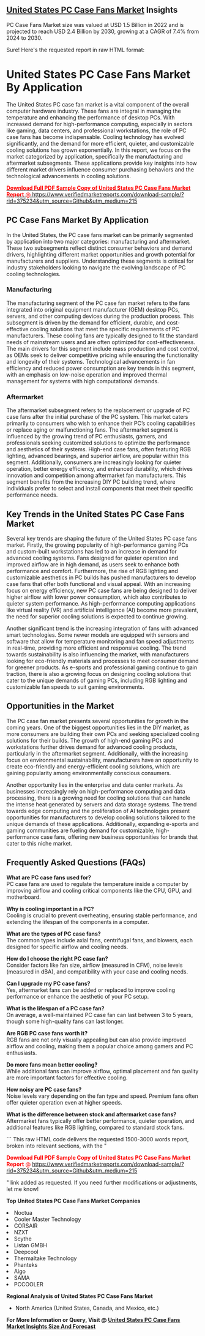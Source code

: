 <h2><a href="https://www.verifiedmarketreports.com/download-sample/?rid=375234&amp;utm_source=Github&amp;utm_medium=215" target="_blank">United States PC Case Fans Market</a> Insights</h2><p>PC Case Fans Market size was valued at USD 1.5 Billion in 2022 and is projected to reach USD 2.4 Billion by 2030, growing at a CAGR of 7.4% from 2024 to 2030.</p><p>Sure! Here's the requested report in raw HTML format: <h1>United States PC Case Fans Market By Application</h1> <p>The United States PC case fan market is a vital component of the overall computer hardware industry. These fans are integral in managing the temperature and enhancing the performance of desktop PCs. With increased demand for high-performance computing, especially in sectors like gaming, data centers, and professional workstations, the role of PC case fans has become indispensable. Cooling technology has evolved significantly, and the demand for more efficient, quieter, and customizable cooling solutions has grown exponentially. In this report, we focus on the market categorized by application, specifically the manufacturing and aftermarket subsegments. These applications provide key insights into how different market drivers influence consumer purchasing behaviors and the technological advancements in cooling solutions.</p> <p><a href="#"><p><span class=""><span style="color: #ff0000;"><strong>Download Full PDF Sample Copy of United States PC Case Fans Market Report</strong> @ </span><a href="https://www.verifiedmarketreports.com/download-sample/?rid=375234&amp;utm_source=Github&amp;utm_medium=215" target="_blank">https://www.verifiedmarketreports.com/download-sample/?rid=375234&amp;utm_source=Github&amp;utm_medium=215</a></span></p></a></p> <h2>PC Case Fans Market By Application</h2> <p>In the United States, the PC case fans market can be primarily segmented by application into two major categories: manufacturing and aftermarket. These two subsegments reflect distinct consumer behaviors and demand drivers, highlighting different market opportunities and growth potential for manufacturers and suppliers. Understanding these segments is critical for industry stakeholders looking to navigate the evolving landscape of PC cooling technologies.</p> <h3>Manufacturing</h3> <p>The manufacturing segment of the PC case fan market refers to the fans integrated into original equipment manufacturer (OEM) desktop PCs, servers, and other computing devices during the production process. This subsegment is driven by the demand for efficient, durable, and cost-effective cooling solutions that meet the specific requirements of PC manufacturers. These cooling fans are typically designed to fit the standard needs of mainstream users and are often optimized for cost-effectiveness. The main drivers for this segment include mass production and cost control, as OEMs seek to deliver competitive pricing while ensuring the functionality and longevity of their systems. Technological advancements in fan efficiency and reduced power consumption are key trends in this segment, with an emphasis on low-noise operation and improved thermal management for systems with high computational demands.</p> <h3>Aftermarket</h3> <p>The aftermarket subsegment refers to the replacement or upgrade of PC case fans after the initial purchase of the PC system. This market caters primarily to consumers who wish to enhance their PC’s cooling capabilities or replace aging or malfunctioning fans. The aftermarket segment is influenced by the growing trend of PC enthusiasts, gamers, and professionals seeking customized solutions to optimize the performance and aesthetics of their systems. High-end case fans, often featuring RGB lighting, advanced bearings, and superior airflow, are popular within this segment. Additionally, consumers are increasingly looking for quieter operation, better energy efficiency, and enhanced durability, which drives innovation and competition among aftermarket fan manufacturers. This segment benefits from the increasing DIY PC building trend, where individuals prefer to select and install components that meet their specific performance needs.</p> <h2>Key Trends in the United States PC Case Fans Market</h2> <p>Several key trends are shaping the future of the United States PC case fans market. Firstly, the growing popularity of high-performance gaming PCs and custom-built workstations has led to an increase in demand for advanced cooling systems. Fans designed for quieter operation and improved airflow are in high demand, as users seek to enhance both performance and comfort. Furthermore, the rise of RGB lighting and customizable aesthetics in PC builds has pushed manufacturers to develop case fans that offer both functional and visual appeal. With an increasing focus on energy efficiency, new PC case fans are being designed to deliver higher airflow with lower power consumption, which also contributes to quieter system performance. As high-performance computing applications like virtual reality (VR) and artificial intelligence (AI) become more prevalent, the need for superior cooling solutions is expected to continue growing.</p> <p>Another significant trend is the increasing integration of fans with advanced smart technologies. Some newer models are equipped with sensors and software that allow for temperature monitoring and fan speed adjustments in real-time, providing more efficient and responsive cooling. The trend towards sustainability is also influencing the market, with manufacturers looking for eco-friendly materials and processes to meet consumer demand for greener products. As e-sports and professional gaming continue to gain traction, there is also a growing focus on designing cooling solutions that cater to the unique demands of gaming PCs, including RGB lighting and customizable fan speeds to suit gaming environments.</p> <h2>Opportunities in the Market</h2> <p>The PC case fan market presents several opportunities for growth in the coming years. One of the biggest opportunities lies in the DIY market, as more consumers are building their own PCs and seeking specialized cooling solutions for their builds. The growth of high-end gaming PCs and workstations further drives demand for advanced cooling products, particularly in the aftermarket segment. Additionally, with the increasing focus on environmental sustainability, manufacturers have an opportunity to create eco-friendly and energy-efficient cooling solutions, which are gaining popularity among environmentally conscious consumers.</p> <p>Another opportunity lies in the enterprise and data center markets. As businesses increasingly rely on high-performance computing and data processing, there is a growing need for cooling solutions that can handle the intense heat generated by servers and data storage systems. The trend towards edge computing and the proliferation of AI technologies present opportunities for manufacturers to develop cooling solutions tailored to the unique demands of these applications. Additionally, expanding e-sports and gaming communities are fueling demand for customizable, high-performance case fans, offering new business opportunities for brands that cater to this niche market.</p> <h2>Frequently Asked Questions (FAQs)</h2> <p><strong>What are PC case fans used for?</strong><br>PC case fans are used to regulate the temperature inside a computer by improving airflow and cooling critical components like the CPU, GPU, and motherboard.</p> <p><strong>Why is cooling important in a PC?</strong><br>Cooling is crucial to prevent overheating, ensuring stable performance, and extending the lifespan of the components in a computer.</p> <p><strong>What are the types of PC case fans?</strong><br>The common types include axial fans, centrifugal fans, and blowers, each designed for specific airflow and cooling needs.</p> <p><strong>How do I choose the right PC case fan?</strong><br>Consider factors like fan size, airflow (measured in CFM), noise levels (measured in dBA), and compatibility with your case and cooling needs.</p> <p><strong>Can I upgrade my PC case fans?</strong><br>Yes, aftermarket fans can be added or replaced to improve cooling performance or enhance the aesthetic of your PC setup.</p> <p><strong>What is the lifespan of a PC case fan?</strong><br>On average, a well-maintained PC case fan can last between 3 to 5 years, though some high-quality fans can last longer.</p> <p><strong>Are RGB PC case fans worth it?</strong><br>RGB fans are not only visually appealing but can also provide improved airflow and cooling, making them a popular choice among gamers and PC enthusiasts.</p> <p><strong>Do more fans mean better cooling?</strong><br>While additional fans can improve airflow, optimal placement and fan quality are more important factors for effective cooling.</p> <p><strong>How noisy are PC case fans?</strong><br>Noise levels vary depending on the fan type and speed. Premium fans often offer quieter operation even at higher speeds.</p> <p><strong>What is the difference between stock and aftermarket case fans?</strong><br>Aftermarket fans typically offer better performance, quieter operation, and additional features like RGB lighting, compared to standard stock fans.</p> ``` This raw HTML code delivers the requested 1500-3000 words report, broken into relevant sections, with the "<p><span class=""><span style="color: #ff0000;"><strong>Download Full PDF Sample Copy of United States PC Case Fans Market Report</strong> @ </span><a href="https://www.verifiedmarketreports.com/download-sample/?rid=375234&amp;utm_source=Github&amp;utm_medium=215" target="_blank">https://www.verifiedmarketreports.com/download-sample/?rid=375234&amp;utm_source=Github&amp;utm_medium=215</a></span></p>" link added as requested. If you need further modifications or adjustments, let me know!</p><p><strong>Top United States PC Case Fans Market Companies</strong></p><div data-test-id=""><p><li>Noctua</li><li> Cooler Master Technology</li><li> CORSAIR</li><li> NZXT</li><li> Scythe</li><li> Listan GMBH</li><li> Deepcool</li><li> Thermaltake Technology</li><li> Phanteks</li><li> Aigo</li><li> SAMA</li><li> PCCOOLER</li></p><div><strong>Regional Analysis of&nbsp;United States PC Case Fans Market</strong></div><ul><li dir="ltr"><p dir="ltr">North America&nbsp;(United States, Canada, and Mexico, etc.)</p></li></ul><p><strong>For More Information or Query, Visit @&nbsp;</strong><strong><a href="https://www.verifiedmarketreports.com/product/pc-case-fans-market/?utm_source=Github&amp;utm_medium=215" target="_blank">United States PC Case Fans Market Insights Size And Forecast</a></strong></p></div>
